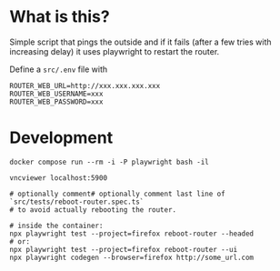 # What is this?

Simple script that pings the outside and if it fails (after a few tries with increasing delay) it uses playwright to restart the router.

Define a `src/.env` file with

```
ROUTER_WEB_URL=http://xxx.xxx.xxx.xxx
ROUTER_WEB_USERNAME=xxx
ROUTER_WEB_PASSWORD=xxx
```

# Development

```
docker compose run --rm -i -P playwright bash -il

vncviewer localhost:5900

# optionally comment# optionally comment last line of `src/tests/reboot-router.spec.ts`
# to avoid actually rebooting the router.

# inside the container:
npx playwright test --project=firefox reboot-router --headed
# or:
npx playwright test --project=firefox reboot-router --ui
npx playwright codegen --browser=firefox http://some_url.com
```
